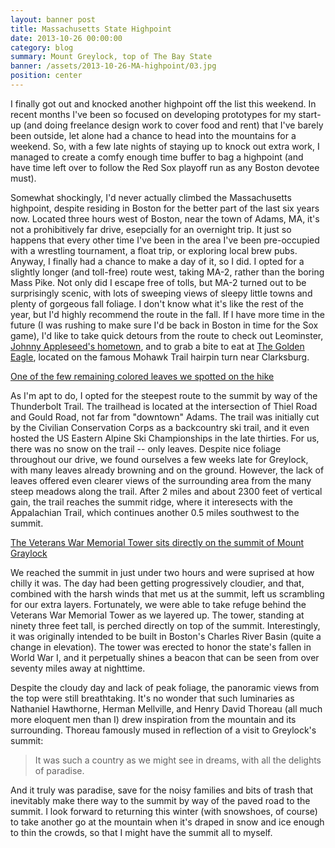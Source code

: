 ```yaml
---
layout: banner post
title: Massachusetts State Highpoint
date: 2013-10-26 00:00:00
category: blog
summary: Mount Greylock, top of The Bay State
banner: /assets/2013-10-26-MA-highpoint/03.jpg
position: center
---
```


I finally got out and knocked another highpoint off the list this weekend. In recent months I've been so focused on developing prototypes for my start-up (and doing freelance design work to cover food and rent) that I've barely been outside, let alone had a chance to head into the mountains for a weekend. So, with a few late nights of staying up to knock out extra work, I managed to create a comfy enough time buffer to bag a highpoint (and have time left over to follow the Red Sox playoff run as any Boston devotee must).

Somewhat shockingly, I'd never actually climbed the Massachusetts highpoint, despite residing in Boston for the better part of the last six years now. Located three hours west of Boston, near the town of Adams, MA, it's not a prohibitively far drive, esepcially for an overnight trip. It just so happens that every other time I've been in the area I've been pre-occupied with a wrestling tournament, a float trip, or exploring local brew pubs. Anyway, I finally had a chance to make a day of it, so I did. I opted for a slightly longer (and toll-free) route west, taking MA-2, rather than the boring Mass Pike. Not only did I escape free of tolls, but MA-2 turned out to be surprisingly scenic, with lots of sweeping views of sleepy little towns and plenty of gorgeous fall foliage. I don't know what it's like the rest of the year, but I'd highly recommend the route in the fall. If I have more time in the future (I was rushing to make sure I'd be back in Boston in time for the Sox game), I'd like to take quick detours from the route to check out Leominster, [Johnny Appleseed's hometown](http://www.appleseed.org/), and to grab a bite to eat at [The Golden Eagle](http://www.yelp.com/biz/golden-eagle-restaurant-and-gift-shoppe-clarksburg), located on the famous Mohawk Trail hairpin turn near Clarksburg.

<a href="/assets/2013-10-26-MA-highpoint/01.jpg">
    <div class="picwrapper" style="background-image:url('/assets/2013-10-26-MA-highpoint/01.jpg');">
        <div class="caption">
            One of the few remaining colored leaves we spotted on the hike
        </div>
    </div>
</a>

As I'm apt to do, I opted for the steepest route to the summit by way of the Thunderbolt Trail. The trailhead is located at the intersection of Thiel Road and Gould Road, not far from "downtown" Adams. The trail was initially cut by the Civilian Conservation Corps as a backcountry ski trail, and it even hosted the US Eastern Alpine Ski Championships in the late thirties. For us, there was no snow on the trail -- only leaves. Despite nice foliage throughout our drive, we found ourselves a few weeks late for Greylock, with many leaves already browning and on the ground. However, the lack of leaves offered even clearer views of the surrounding area from the many steep meadows along the trail. After 2 miles and about 2300 feet of vertical gain, the trail reaches the summit ridge, where it interesects with the Appalachian Trail, which continues another 0.5 miles southwest to the summit.

<a href="/assets/2013-10-26-MA-highpoint/02.jpg">
    <div class="picwrapper" style="background-image:url('/assets/2013-10-26-MA-highpoint/02.jpg');">
        <div class="caption">
            The Veterans War Memorial Tower sits directly on the summit of Mount Graylock
        </div>
    </div>
</a>

We reached the summit in just under two hours and were suprised at how chilly it was. The day had been getting progressively cloudier, and that, combined with the harsh winds that met us at the summit, left us scrambling for our extra layers. Fortunately, we were able to take refuge behind the Veterans War Memorial Tower as we layered up. The tower, standing at ninety three feet tall, is perched directly on top of the summit. Interestingly, it was originally intended to be built in Boston's Charles River Basin (quite a change in elevation). The tower was erected to honor the state's fallen in World War I, and it perpetually shines a beacon that can be seen from over seventy miles away at nighttime.

Despite the cloudy day and lack of peak foliage, the panoramic views from the top were still breathtaking. It's no wonder that such luminaries as Nathaniel Hawthorne, Herman Mellville, and Henry David Thoreau (all much more eloquent men than I) drew inspiration from the mountain and its surrounding. Thoreau famously mused in reflection of a visit to Greylock's summit:

> It was such a country as we might see in dreams, with all the delights of paradise.

And it truly was paradise, save for the noisy families and bits of trash that inevitably make there way to the summit by way of the paved road to the summit. I look forward to returning this winter (with snowshoes, of course) to take another go at the mountain when it's draped in snow and ice enough to thin the crowds, so that I might have the summit all to myself.